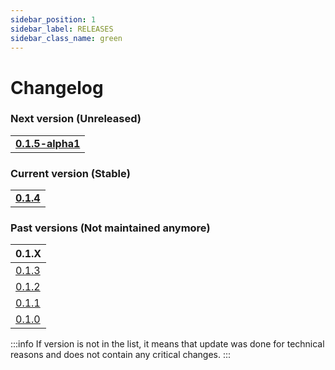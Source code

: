 ```yaml
---
sidebar_position: 1
sidebar_label: RELEASES
sidebar_class_name: green
---
```


# Changelog

### Next version (Unreleased)

|   |
|---|
|__[0.1.5-alpha1](/docs/changelog/0.1#015-alpha1)__|

### Current version (Stable)

|   |
|---|
|__[0.1.4](/docs/changelog/0.1#014)__|

### Past versions (Not maintained anymore)

| 0.1.X |
|---|
| [0.1.3](/docs/changelog/0.1#013) |
| [0.1.2](/docs/changelog/0.1#012) |
| [0.1.1](/docs/changelog/0.1#011) |
| [0.1.0](/docs/changelog/0.1#010) |

:::info
If version is not in the list, it means that update was done for technical reasons and does not contain any critical changes.
:::
